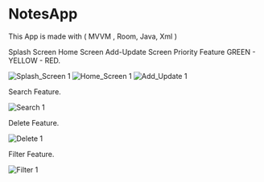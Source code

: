 # NotesApp
This App is made with ( MVVM , Room, Java, Xml ) 

Splash Screen
Home Screen
Add-Update Screen
Priority Feature GREEN - YELLOW - RED.


![Splash_Screen 1](https://user-images.githubusercontent.com/116147402/230604120-979dc3a0-3a90-47c0-8846-8528ddf6a4aa.png) ![Home_Screen 1](https://user-images.githubusercontent.com/116147402/230604282-f3c1a0f9-ab64-40a6-b947-260bda4f1039.png) ![Add_Update 1](https://user-images.githubusercontent.com/116147402/230604354-ff29aca6-49de-4937-869a-1c62a23bd170.png)






Search Feature.


![Search 1](https://user-images.githubusercontent.com/116147402/230604430-5e60432a-2411-4280-956a-cf6035723791.png)




Delete Feature.



![Delete 1](https://user-images.githubusercontent.com/116147402/230604514-cb235178-715f-441a-b326-0ecf8faf9451.png)



Filter Feature.


![Filter 1](https://user-images.githubusercontent.com/116147402/230604578-460bba20-8f3e-4d81-bc6f-2c07487dfe7f.png)


